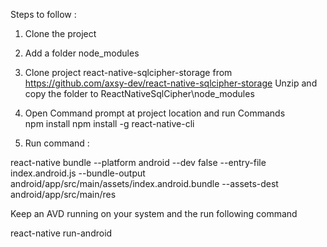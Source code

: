 Steps to follow :

1) Clone the project
2) Add a folder node_modules
3) Clone project react-native-sqlcipher-storage from https://github.com/axsy-dev/react-native-sqlcipher-storage
Unzip and copy the folder to ReactNativeSqlCipher\node_modules

4) Open Command prompt at project location and run Commands  
	npm install
	npm install -g react-native-cli
	


5) Run command :

react-native bundle --platform android --dev false --entry-file index.android.js --bundle-output android/app/src/main/assets/index.android.bundle --assets-dest android/app/src/main/res

Keep an AVD running on your system and the run following command

react-native run-android